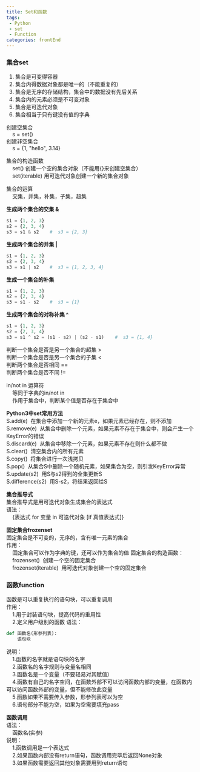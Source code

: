 ```yaml
---
title: Set和函数
tags: 
 - Python
 - set
 - Function
categories: frontEnd
---
```


### 集合set
1. 集合是可变得容器  
2. 集合内得数据对象都是唯一的（不能重复的）  
3. 集合是无序的存储结构，集合中的数据没有先后关系  
4. 集合内的元素必须是不可变对象  
5. 集合是可迭代对象  
6. 集合相当于只有键没有值的字典  
    
创建空集合  
&nbsp;&nbsp;&nbsp;&nbsp;s = set()  
创建非空集合  
&nbsp;&nbsp;&nbsp;&nbsp;s = {1, "hello", 3.14}  
        
集合的构造函数  
&nbsp;&nbsp;&nbsp;&nbsp;set()&nbsp;创建一个空的集合对象（不能用{}来创建空集合）  
&nbsp;&nbsp;&nbsp;&nbsp;set(iterable)&nbsp;用可迭代对象创建一个新的集合对象  
        
集合的运算  
&nbsp;&nbsp;&nbsp;&nbsp;交集，并集，补集，子集，超集

**生成两个集合的交集 &**
```python
s1 = {1, 2, 3}
s2 = {2, 3, 4}
s3 = s1 & s2    #  s3 = {2, 3}
```

**生成两个集合的并集 |**
```python
s1 = {1, 2, 3}
s2 = {2, 3, 4}
s3 = s1 | s2    #  s3 = {1, 2, 3, 4}
```

**生成一个集合的补集**
```python
s1 = {1, 2, 3}
s2 = {2, 3, 4}
s3 = s1 - s2    #  s3 = {1}
```

**生成两个集合的对称补集 ^**
```python
s1 = {1, 2, 3}
s2 = {2, 3, 4}
s3 = s1 ^ s2 = (s1 - s2) | (s2 - s1)    #  s3 = {1, 4}
```

判断一个集合是否是另一个集合的超集&nbsp;>  
判断一个集合是否是另一个集合的子集&nbsp;<  
判断两个集合是否相同&nbsp;==  
判断两个集合是否不同&nbsp;!=  
    
in/not&nbsp;in&nbsp;运算符  
&nbsp;&nbsp;&nbsp;&nbsp;等同于字典的in/not&nbsp;in    
&nbsp;&nbsp;&nbsp;&nbsp;作用于集合中，判断某个值是否存在于集合中  
        
**Python3中set常用方法**    
S.add(e)&nbsp;&nbsp;在集合中添加一个新的元素e，如果元素已经存在，则不添加  
S.remove(e)&nbsp;&nbsp;从集合中删除一个元素，如果元素不存在于集合中，则会产生一个KeyError的错误  
S.discard(e)&nbsp;&nbsp;从集合中移除一个元素，如果元素不存在则什么都不做  
S.clear()&nbsp;&nbsp;清空集合内的所有元素  
S.copy()&nbsp;&nbsp;将集合进行一次浅拷贝  
S.pop()&nbsp;&nbsp;从集合S中删除一个随机元素，如果集合为空，则引发KeyError异常  
S.update(s2)&nbsp;&nbsp;用S与s2得到的全集更新S  
S.difference(s2)&nbsp;&nbsp;用S-s2，将结果返回给S
        
**集合推导式**  
集合推导式是用可迭代对象生成集合的表达式  
语法：  
&nbsp;&nbsp;&nbsp;&nbsp;{表达式 for 变量 in 可迭代对象 [if 真值表达式]}
            
**固定集合frozenset**  
固定集合是不可变的，无序的，含有唯一元素的集合  
作用：  
&nbsp;&nbsp;&nbsp;&nbsp;固定集合可以作为字典的键，还可以作为集合的值
固定集合的构造函数：  
&nbsp;&nbsp;&nbsp;&nbsp;frozenset()&nbsp;&nbsp;创建一个空的固定集合  
&nbsp;&nbsp;&nbsp;&nbsp;frozenset(iterable)&nbsp;&nbsp;用可迭代对象创建一个空的固定集合
            
### 函数function
函数是可以重复执行的语句块，可以重复调用  
作用：  
&nbsp;&nbsp;&nbsp;&nbsp;1.用于封装语句块，提高代码的重用性  
&nbsp;&nbsp;&nbsp;&nbsp;2.定义用户级别的函数
语法：
```python  
def 函数名(形参列表):
    语句块
```

说明：  
&nbsp;&nbsp;&nbsp;&nbsp;1.函数的名字就是语句块的名字  
&nbsp;&nbsp;&nbsp;&nbsp;2.函数名的名字规则与变量名相同  
&nbsp;&nbsp;&nbsp;&nbsp;3.函数名是一个变量（不要轻易对其赋值）  
&nbsp;&nbsp;&nbsp;&nbsp;4.函数有自己的名字空间，在函数外部不可以访问函数内部的变量，在函数内可以访问函数外部的变量，但不能修改此变量  
&nbsp;&nbsp;&nbsp;&nbsp;5.函数如果不需要传入参数，形参列表可以为空  
&nbsp;&nbsp;&nbsp;&nbsp;6.语句部分不能为空，如果为空需要填充pass
        
**函数调用**  
语法：  
&nbsp;&nbsp;&nbsp;&nbsp;函数名(实参)  
说明：  
&nbsp;&nbsp;&nbsp;&nbsp;1.函数调用是一个表达式    
&nbsp;&nbsp;&nbsp;&nbsp;2.如果函数内部没有return语句，函数调用完毕后返回None对象    
&nbsp;&nbsp;&nbsp;&nbsp;3.如果函数需要返回其他对象需要用到return语句  

